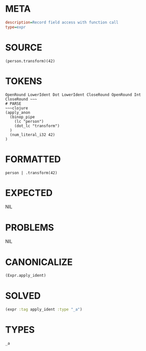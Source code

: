 # META
~~~ini
description=Record field access with function call
type=expr
~~~
# SOURCE
~~~roc
(person.transform)(42)
~~~
# TOKENS
~~~text
OpenRound LowerIdent Dot LowerIdent CloseRound OpenRound Int CloseRound ~~~
# PARSE
~~~clojure
(apply_anon
  (binop_pipe
    (lc "person")
    (dot_lc "transform")
  )
  (num_literal_i32 42)
)
~~~
# FORMATTED
~~~roc
person | .transform(42)
~~~
# EXPECTED
NIL
# PROBLEMS
NIL
# CANONICALIZE
~~~clojure
(Expr.apply_ident)
~~~
# SOLVED
~~~clojure
(expr :tag apply_ident :type "_a")
~~~
# TYPES
~~~roc
_a
~~~
